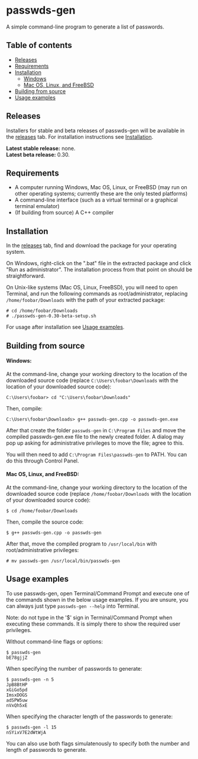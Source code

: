 # passwds-gen
A simple command-line program to generate a list of passwords.

## Table of contents
* [Releases](#releases)
* [Requirements](#requirements)
* [Installation](#installation)
    * [Windows](#windows)
    * [Mac OS, Linux, and FreeBSD](#mac-os-linux-and-freebsd)
* [Building from source](#building-from-source)
* [Usage examples](#usage-examples)

## Releases
Installers for stable and beta releases of passwds-gen will be available in the [releases](https://github.com/anthello147/passwds-gen/releases) tab. For installation instructions see [Installation](#installation). 

**Latest stable release:** none.<br>
**Latest beta release:** 0.30.

## Requirements
* A computer running Windows, Mac OS, Linux, or FreeBSD (may run on other operating systems; currently these are the only tested platforms)
* A command-line interface (such as a virtual terminal or a graphical terminal emulator)
* (If building from source) A C++ compiler 

## Installation
In the [releases](#releases) tab, find and download the package for your operating system.

On Windows, right-click on the ".bat" file in the extracted package and click "Run as administrator". The installation process from that point on should be straightforward.

On Unix-like systems (Mac OS, Linux, FreeBSD), you will need to open Terminal, and run the following commands as root/administrator, replacing `/home/foobar/Downloads` with the path of your extracted package:
```commandline
# cd /home/foobar/Downloads
# ./passwds-gen-0.30-beta-setup.sh
``` 
For usage after installation see [Usage examples](#usage-examples).

## Building from source

#### Windows:
At the command-line, change your working directory to the location of the downloaded source code (replace `C:\Users\foobar\Downloads` with the location of your downloaded source code):
```commandline
C:\Users\foobar> cd "C:\Users\foobar\Downloads"
```
Then, compile:
```commandline
C:\Users\foobar\Downloads> g++ passwds-gen.cpp -o passwds-gen.exe
```
After that create the folder `passwds-gen` in `C:\Program Files` and move the compiled passwds-gen.exe file to the newly created folder. A dialog may pop up asking for administrative privileges to move the file; agree to this.

You will then need to add `C:\Program Files\passwds-gen` to PATH. You can do this through Control Panel.

#### Mac OS, Linux, and FreeBSD:
At the command-line, change your working directory to the location of the downloaded source code (replace `/home/foobar/Downloads` with the location of your downloaded source code):
```commandline
$ cd /home/foobar/Downloads
```
Then, compile the source code:
```commandline
$ g++ passwds-gen.cpp -o passwds-gen
```
After that, move the compiled program to `/usr/local/bin` with root/administrative privileges:
```commandline
# mv passwds-gen /usr/local/bin/passwds-gen
```

## Usage examples
To use passwds-gen, open Terminal/Command Prompt and execute one of the commands shown in the below usage examples. If you are unsure, you can always just type `passwds-gen --help` into Terminal.

Note: do not type in the '$' sign in Terminal/Command Prompt when executing these commands. It is simply there to show the required user privileges.

Without command-line flags or options:
```commandline
$ passwds-gen
bE78gjjZ
```

When specifying the number of passwords to generate:
```commandline
$ passwds-gen -n 5
JpB8BtHP
xGiGo5pd
ImsxDOGS
adSPW5uw
nVxQh5xE
```

When specifying the character length of the passwords to generate:
```commandline
$ passwds-gen -l 15
nSYixV7E2dWtWjA
```

You can also use both flags simulatenously to specify both the number and length of passwords to generate.
